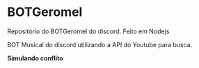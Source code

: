 # BOTGeromel
Repositório do BOTGeromel do discord.
Feito em Nodejs

BOT Musical do discord utilizando a API do Youtube para busca.


**Simulando conflito**
